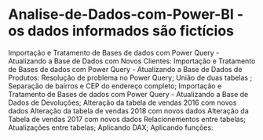 # Analise-de-Dados-com-Power-BI - os dados informados são fictícios 
Importação e Tratamento de Bases de dados com Power Query - Atualizando a Base de Dados com Novos Clientes:
Importação e Tratamento de Bases de dados com Power Query - Atualizando a Base de Dados de Produtos:
Resolução de problema no Power Query;
União de duas tabelas ;
Separação de bairros  e CEP do endereço completo;
Importação e Tratamento de Bases de dados com Power Query - Atualizando a Base de Dados de Devoluções;
Alteração da tabela de vendas 2016 com novos dados
Alteração da tabela de vendas 2018 com novos dados
Alteração da Tabela  de vendas 2017 com novos dados
Relacionementos entre tabelas;
Atualizações entre tabelas;
Aplicando DAX;
Aplicando funções:
